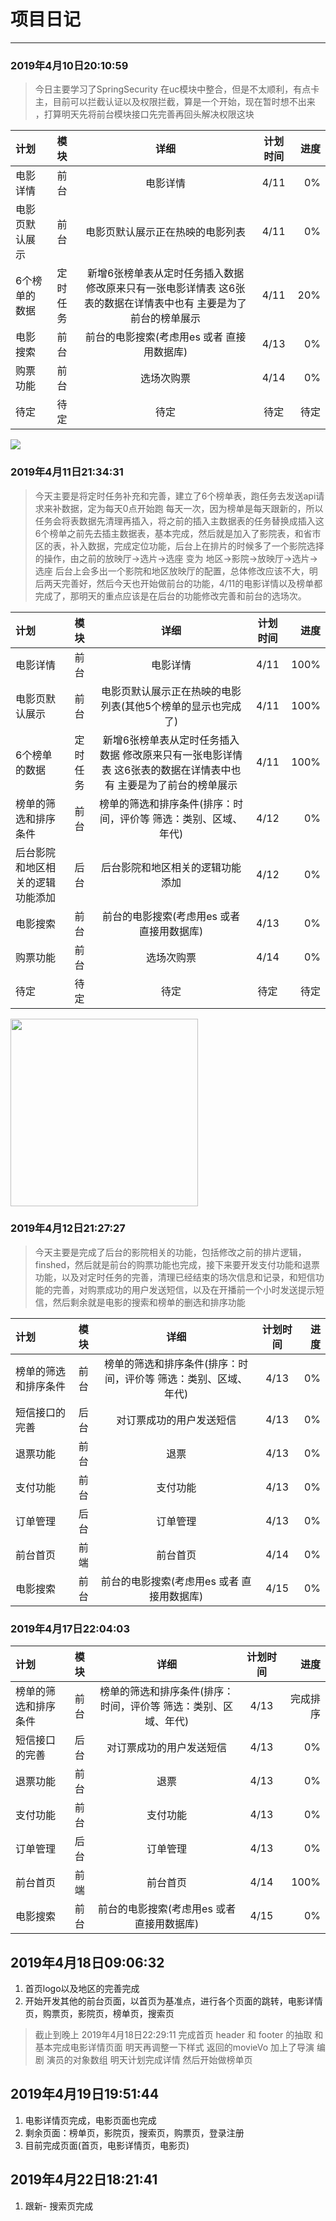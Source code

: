 # 项目日记

--- 

### 2019年4月10日20:10:59
> 今日主要学习了SpringSecurity 在uc模块中整合，但是不太顺利，有点卡主，目前可以拦截认证以及权限拦截，算是一个开始，现在暂时想不出来
，打算明天先将前台模块接口先完善再回头解决权限这块


| 计划  | 模块  | 详细 | 计划时间 | 进度 |
| :------------ |:---------------:|:---------------:|:---------------:|-----:|
| 电影详情 | 前台 | 电影详情 | 4/11 | 0% |
| 电影页默认展示 | 前台 | 电影页默认展示正在热映的电影列表 | 4/11 | 0% |
| 6个榜单的数据 | 定时任务 | 新增6张榜单表从定时任务插入数据 修改原来只有一张电影详情表 这6张表的数据在详情表中也有 主要是为了前台的榜单展示 | 4/11 | 20% |
| 电影搜索 | 前台 | 前台的电影搜索(考虑用es 或者 直接用数据库) | 4/13 | 0% |
| 购票功能 | 前台 | 选场次购票 | 4/14 | 0% |
| 待定 | 待定 | 待定 | 待定 | 待定 |

![](https://encrypted-tbn0.gstatic.com/images?q=tbn:ANd9GcTMg8zQZzTq4qfHMHn7tWuuZvRSNMlxN01gVgVzS6AmtU9bwfSkHQ)


### 2019年4月11日21:34:31
> 今天主要是将定时任务补充和完善，建立了6个榜单表，跑任务去发送api请求来补数据，定为每天0点开始跑 每天一次，因为榜单是每天跟新的，所以任务会将表数据先清理再插入，将之前的插入主数据表的任务替换成插入这6个榜单之前先去插主数据表，基本完成，然后就是加入了影院表，和省市区的表，补入数据，完成定位功能，后台上在排片的时候多了一个影院选择的操作，由之前的放映厅->选片->选座 变为 地区->影院->放映厅->选片->选座  后台上会多出一个影院和地区放映厅的配置，总体修改应该不大，明后两天完善好，然后今天也开始做前台的功能，4/11的电影详情以及榜单都完成了，那明天的重点应该是在后台的功能修改完善和前台的选场次。

| 计划  | 模块  | 详细 | 计划时间 | 进度 |
| :------------ |:---------------:|:---------------:|:---------------:|-----:|
| 电影详情 | 前台 | 电影详情 | 4/11 | 100% |
| 电影页默认展示 | 前台 | 电影页默认展示正在热映的电影列表(其他5个榜单的显示也完成了) | 4/11 | 100% |
| 6个榜单的数据 | 定时任务 | 新增6张榜单表从定时任务插入数据 修改原来只有一张电影详情表 这6张表的数据在详情表中也有 主要是为了前台的榜单展示 | 4/11 | 100% |
| 榜单的筛选和排序条件 | 前台 |榜单的筛选和排序条件(排序：时间，评价等 筛选：类别、区域、年代) | 4/12 | 0% |
| 后台影院和地区相关的逻辑功能添加 | 后台 | 后台影院和地区相关的逻辑功能添加 | 4/12 | 0% |
| 电影搜索 | 前台 | 前台的电影搜索(考虑用es 或者 直接用数据库) | 4/13 | 0% |
| 购票功能 | 前台 | 选场次购票 | 4/14 | 0% |
| 待定 | 待定 | 待定 | 待定 | 待定 |

<img src="http://wx4.sinaimg.cn/large/7280659bgy1ffyvv5vlk2j20hs0hs406.jpg" width=300 height=300/>


### 2019年4月12日21:27:27
> 今天主要是完成了后台的影院相关的功能，包括修改之前的排片逻辑，finshed，然后就是前台的购票功能也完成，接下来要开发支付功能和退票功能，以及对定时任务的完善，清理已经结束的场次信息和记录，和短信功能的完善，对购票成功的用户发送短信，以及在开播前一个小时发送提示短信，然后剩余就是电影的搜索和榜单的删选和排序功能

| 计划  | 模块  | 详细 | 计划时间 | 进度 |
| :------------ |:---------------:|:---------------:|:---------------:|-----:|
| 榜单的筛选和排序条件 | 前台 |榜单的筛选和排序条件(排序：时间，评价等 筛选：类别、区域、年代) | 4/13 | 0% |
| 短信接口的完善 | 后台 | 对订票成功的用户发送短信 | 4/13 | 0% |
| 退票功能 | 前台 | 退票 | 4/13 | 0% |
| 支付功能 | 前台 | 支付功能 | 4/13 | 0% |
| 订单管理 | 后台 | 订单管理 | 4/13 | 0% |
| 前台首页 | 前端 | 前台首页 | 4/14 | 0% |
| 电影搜索 | 前台 | 前台的电影搜索(考虑用es 或者 直接用数据库) | 4/15 | 0% |


### 2019年4月17日22:04:03

| 计划  | 模块  | 详细 | 计划时间 | 进度 |
| :------------ |:---------------:|:---------------:|:---------------:|-----:|
| 榜单的筛选和排序条件 | 前台 |榜单的筛选和排序条件(排序：时间，评价等 筛选：类别、区域、年代) | 4/13 | 完成排序 |
| 短信接口的完善 | 后台 | 对订票成功的用户发送短信 | 4/13 | 0% |
| 退票功能 | 前台 | 退票 | 4/13 | 0% |
| 支付功能 | 前台 | 支付功能 | 4/13 | 0% |
| 订单管理 | 后台 | 订单管理 | 4/13 | 0% |
| 前台首页 | 前端 | 前台首页 | 4/14 | 100% |
| 电影搜索 | 前台 | 前台的电影搜索(考虑用es 或者 直接用数据库) | 4/15 | 0% |

## 2019年4月18日09:06:32 

1. 首页logo以及地区的完善完成
2. 开始开发其他的前台页面，以首页为基准点，进行各个页面的跳转，电影详情页，购票页，影院页，榜单页，搜索页

> 截止到晚上 2019年4月18日22:29:11  完成首页 header 和 footer 的抽取 和 基本完成电影详情页面 明天再调整一下样式 返回的movieVo 加上了导演 编剧 演员的对象数组 明天计划完成详情 然后开始做榜单页

## 2019年4月19日19:51:44

1. 电影详情页完成，电影页面也完成
2. 剩余页面：榜单页，影院页，搜索页，购票页，登录注册
3. 目前完成页面(首页，电影详情页，电影页)

## 2019年4月22日18:21:41

1. 跟新- 搜索页完成
